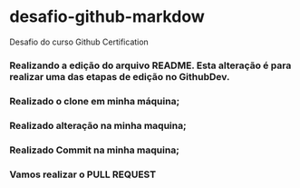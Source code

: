 # desafio-github-markdow
Desafio do curso Github Certification

### Realizando a edição do arquivo README. Esta alteração é para realizar uma das etapas de edição no GithubDev.

### Realizado o clone em minha máquina;
### Realizado alteração na minha maquina;
### Realizado Commit na minha maquina;
### Vamos realizar o PULL REQUEST
